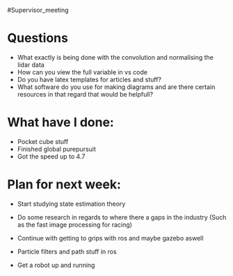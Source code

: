 #Supervisor_meeting
# Questions
- What exactly is being done with the convolution and normalising the lidar data
- How can you view the full variable in vs code
- Do you have latex templates for articles and stuff?
- What software do you use for making diagrams and are there certain resources in that regard that would be helpfull?
# What have I done:
- Pocket cube stuff
- Finished global purepursuit
- Got the speed up to 4.7 
# Plan for next week:
 - Start studying state estimation theory
 - Do some research in regards to where there a gaps in the industry (Such as the fast image processing for racing)
 - Continue with getting to grips with ros and maybe gazebo aswell


- Particle filters and path stuff in ros
- Get a robot up and running